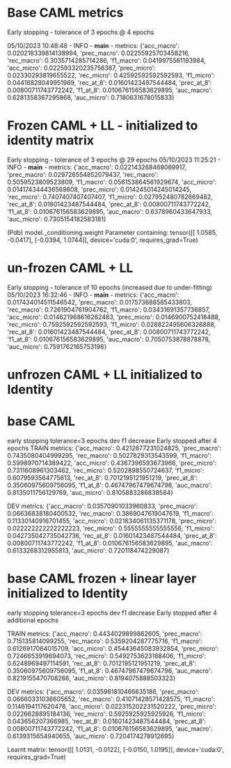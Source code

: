 # Base CAML metrics
Early stopping - tolerance of 3 epochs @ 4 epochs

05/10/2023 10:48:48 - INFO - __main__ -   metrics: {'acc_macro': 0.020218339814138994, 'prec_macro': 0.02255925703458216, 'rec_macro': 0.3035714285714286, 'f1_macro': 0.0419975561193984, 'acc_micro': 0.022593320235756387, 'prec_micro': 0.02330293819655522, 'rec_micro': 0.42592592592592593, 'f1_micro': 0.04418828049951969, 'rec_at_8': 0.01601423487544484, 'prec_at_8': 0.00800711743772242, 'f1_at_8': 0.010676156583629895, 'auc_macro': 0.6281358367295868, 'auc_micro': 0.7180631678015833}

# Frozen CAML + LL - initialized to identity matrix
Early stopping - tolerance of 3 epochs @ 29 epochs
05/10/2023 11:25:21 - INFO - __main__ -   metrics: {'acc_macro': 0.022143268468069917, 'prec_macro': 0.029726554852079437, 'rec_macro': 0.5059523809523809, 'f1_macro': 0.056153864561929674, 'acc_micro': 0.014174344436569808, 'prec_micro': 0.014245014245014245, 'rec_micro': 0.7407407407407407, 'f1_micro': 0.027952480782669462, 'rec_at_8': 0.01601423487544484, 'prec_at_8': 0.00800711743772242, 'f1_at_8': 0.010676156583629895, 'auc_macro': 0.6378960433647933, 'auc_micro': 0.7305154182583181}

(Pdb) model._conditioning.weight 
Parameter containing:
tensor([[ 1.0585, -0.0417],
        [-0.0394,  1.0744]], device='cuda:0', requires_grad=True)

# un-frozen CAML + LL
Early stopping - tolerance of 10 epochs (increased due to under-fitting)
05/10/2023 16:32:46 - INFO - __main__ -   metrics: {'acc_macro': 0.017434014511546542, 'prec_macro': 0.017573688585433803, 'rec_macro': 0.7261904761904762, 'f1_macro': 0.03431691357736857, 'acc_micro': 0.014621968616262483, 'prec_micro': 0.0146900752418488, 'rec_micro': 0.7592592592592593, 'f1_micro': 0.028822495606326888, 'rec_at_8': 0.01601423487544484, 'prec_at_8': 0.00800711743772242, 'f1_at_8': 0.010676156583629895, 'auc_macro': 0.7050753878878878, 'auc_micro': 0.7591762165753198}

# unfrozen CAML + LL initialized to Identity



# base CAML
early stopping tolerance=3 epochs dev f1 decrease
Early stopped after 4 epochs
TRAIN metrics: {'acc_macro': 0.4212677231024825, 'prec_macro': 0.7435080404999295, 'rec_macro': 0.5027829313543599, 'f1_macro': 0.5998970714389422, 'acc_micro': 0.4367396593673966, 'prec_micro': 0.7311608961303462, 'rec_micro': 0.5202898550724637, 'f1_micro': 0.6079593564775613, 'rec_at_8': 0.7012195121951219, 'prec_at_8': 0.35060975609756095, 'f1_at_8': 0.46747967479674796, 'auc_macro': 0.8135011756129769, 'auc_micro': 0.8105883286838584}

DEV metrics: {'acc_macro': 0.03570901033960833, 'prec_macro': 0.06636838180400532, 'rec_macro': 0.3869047619047619, 'f1_macro': 0.11330140916701455, 'acc_micro': 0.021834061135371178, 'prec_micro': 0.022222222222222223, 'rec_micro': 0.5555555555555556, 'f1_micro': 0.042735042735042736, 'rec_at_8': 0.01601423487544484, 'prec_at_8': 0.00800711743772242, 'f1_at_8': 0.010676156583629895, 'auc_macro': 0.6133268312955813, 'auc_micro': 0.720118474229087}

# base CAML frozen + linear layer initialized to Identity
early stopping tolerance=3 epochs dev f1 decrease
Early stopped after 4 additional epochs

TRAIN metrics: {'acc_macro': 0.4434029899862605, 'prec_macro': 0.715135814099255, 'rec_macro': 0.5359204287775716, 'f1_macro': 0.6126917064015709, 'acc_micro': 0.45443645083932854, 'prec_micro': 0.7246653919694073, 'rec_micro': 0.5492753623188406, 'f1_micro': 0.6248969497114591, 'rec_at_8': 0.7012195121951219, 'prec_at_8': 0.35060975609756095, 'f1_at_8': 0.46747967479674796, 'auc_macro': 0.8219155470708266, 'auc_micro': 0.8194075888503323}

DEV   metrics: {'acc_macro': 0.035961810466635186, 'prec_macro': 0.06660331036605652, 'rec_macro': 0.41071428571428575, 'f1_macro': 0.1146194117620478, 'acc_micro': 0.022315202231520222, 'prec_micro': 0.0226628895184136, 'rec_micro': 0.5925925925925926, 'f1_micro': 0.043656207366985, 'rec_at_8': 0.01601423487544484, 'prec_at_8': 0.00800711743772242, 'f1_at_8': 0.010676156583629895, 'auc_macro': 0.6139315654940655, 'auc_micro': 0.7204174278912695}

Learnt matrix:
tensor([[ 1.0131, -0.0122],
        [-0.0150,  1.0195]], device='cuda:0', requires_grad=True)